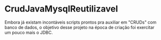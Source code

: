 # CrudJavaMysqlReutilizavel

Embora já existam incontáveis scripts prontos pra auxiliar em "CRUDs" com banco de dados, o objetivo desse projeto
na época de criação foi exercitar um pouco mais o JDBC.


